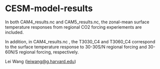 # CESM-model-results

In both CAM4_results.nc and CAM5_results.nc, the zonal-mean surface temperature responses from regional CO2 forcing experiements are included. 

In addition, in CAM4_results.nc , the T3030_C4 and T3060_C4 correspond to the surface temperature response to 30-30S/N regional forcing and 30-60N/S regional forcing, respectively.  

Lei Wang (leiwang@g.harvard.edu)
